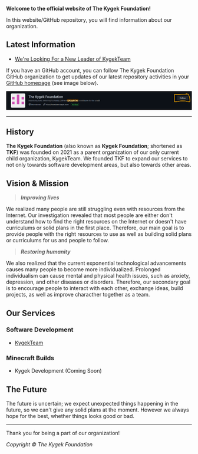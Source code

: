 **Welcome to the official website of The Kygek Foundation!**

In this website/GitHub repository, you will find information about our organization.

## Latest Information

- [We're Looking For a New Leader of KygekTeam](/news/looking-for-new-kygekteam-leader.md)

If you have an GitHub account, you can follow The Kygek Foundation GitHub organization to get updates of our latest repository activities in your [GitHub homepage](https://github.com) (see image below).

![Screenshot](/images/Screenshot%202022-03-22%20173542.png)

---

## History

**The Kygek Foundation** (also known as **Kygek Foundation**; shortened as **TKF**) was founded on 2021 as a parent organization of our only current child organization, KygekTeam. We founded TKF to expand our services to not only towards software development areas, but also towards other areas.

## Vision & Mission

> **_Improving lives_**

We realized many people are still struggling even with resources from the Internet. Our investigation revealed that most people are either don't understand how to find the right resources on the Internet or doesn't have curriculums or solid plans in the first place. Therefore, our main goal is to provide people with the right resources to use as well as building solid plans or curriculums for us and people to follow.

> **_Restoring humanity_**

We also realized that the current exponential technological advancements causes many people to become more individualized. Prolonged individualism can cause mental and physical health issues, such as anxiety, depression, and other diseases or disorders. Therefore, our secondary goal is to encourage people to interact with each other, exchange ideas, build projects, as well as improve characther together as a team.

## Our Services

### Software Development

- [KygekTeam](https://github.com/KygekTeam)

### Minecraft Builds

- Kygek Development (Coming Soon)

## The Future

The future is uncertain; we expect unexpected things happening in the future, so we can't give any solid plans at the moment. However we always hope for the best, whether things looks good or bad.

---

Thank you for being a part of our organization!

_Copyright &copy; The Kygek Foundation_

